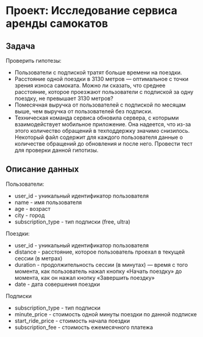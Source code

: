 # Проект: Исследование сервиса аренды самокатов

## Задача 
Проверить гипотезы:

- Пользователи с подпиской тратят больше времени на поездки.
- Расстояние одной поездки в 3130 метров — оптимальное с точки зрения износа самоката. Можно ли сказать, что среднее расстояние, которое проезжают пользователи с подпиской за одну поездку, не превышает 3130 метров?
- Помесячная выручка от пользователей с подпиской по месяцам выше, чем выручка от пользователей без подписки.
- Техническая команда сервиса обновила сервера, с которыми взаимодействует мобильное приложение. Она надеется, что из-за этого количество обращений в техподдержку значимо снизилось. Некоторый файл содержит для каждого пользователя данные о количестве обращений до обновления и после него. Провести тест для проверки данной гипотизы.

## Описание данных

Пользователи:

- user_id -	уникальный идентификатор пользователя
- name -	имя пользователя
- age -	возраст
- city -	город
- subscription_type -	тип подписки (free, ultra)

Поездки:

- user_id -	уникальный идентификатор пользователя
- distance -	расстояние, которое пользователь проехал в текущей сессии (в метрах)
- duration -	продолжительность сессии (в минутах) — время с того момента, как пользователь нажал кнопку «Начать поездку» до момента, как он нажал кнопку «Завершить поездку»
- date -	дата совершения поездки

Подписки

- subscription_type -	тип подписки
- minute_price -	стоимость одной минуты поездки по данной подписке
- start_ride_price -	стоимость начала поездки
- subscription_fee -	стоимость ежемесячного платежа
